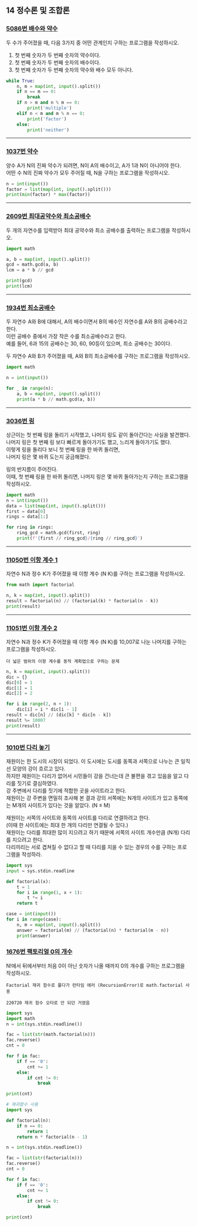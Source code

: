 ## 14 정수론 및 조합론

### [5086번 배수와 약수](https://boj.kr/5086)

두 수가 주어졌을 때, 다음 3가지 중 어떤 관계인지 구하는 프로그램을 작성하시오.

1. 첫 번째 숫자가 두 번째 숫자의 약수이다.
2. 첫 번째 숫자가 두 번째 숫자의 배수이다.
3. 첫 번째 숫자가 두 번째 숫자의 약수와 배수 모두 아니다.

```python
while True:
    n, m = map(int, input().split())
    if n == m == 0:
        break
    if n > m and n % m == 0:
        print('multiple')
    elif n < m and m % n == 0:
        print('factor')
    else:
        print('neither')
```

---

### [1037번 약수](https://boj.kr/1037)

양수 A가 N의 진짜 약수가 되려면, N이 A의 배수이고, A가 1과 N이 아니어야 한다.  
어떤 수 N의 진짜 약수가 모두 주어질 때, N을 구하는 프로그램을 작성하시오.

```python
n = int(input())
factor = list(map(int, input().split()))
print(min(factor) * max(factor))
```

---

### [2609번 최대공약수와 최소공배수](https://boj.kr/2609)

두 개의 자연수를 입력받아 최대 공약수와 최소 공배수를 출력하는 프로그램을 작성하시오.

```python
import math

a, b = map(int, input().split())
gcd = math.gcd(a, b)
lcm = a * b // gcd

print(gcd)
print(lcm)
```

---

### [1934번 최소공배수](https://boj.kr/1934)

두 자연수 A와 B에 대해서, A의 배수이면서 B의 배수인 자연수를 A와 B의 공배수라고 한다.  
이런 공배수 중에서 가장 작은 수를 최소공배수라고 한다.  
예를 들어, 6과 15의 공배수는 30, 60, 90등이 있으며, 최소 공배수는 30이다.

두 자연수 A와 B가 주어졌을 때, A와 B의 최소공배수를 구하는 프로그램을 작성하시오.

```python
import math

n = int(input())

for _ in range(n):
    a, b = map(int, input().split())
    print(a * b // math.gcd(a, b))
```

---

### [3036번 링](https://boj.kr/3036)

상근이는 첫 번째 링을 돌리기 시작했고, 나머지 링도 같이 돌아간다는 사실을 발견했다.  
나머지 링은 첫 번째 링 보다 빠르게 돌아가기도 했고, 느리게 돌아가기도 했다.  
이렇게 링을 돌리다 보니 첫 번째 링을 한 바퀴 돌리면,  
나머지 링은 몇 바퀴 도는지 궁금해졌다.

링의 반지름이 주어진다.  
이때, 첫 번째 링을 한 바퀴 돌리면, 나머지 링은 몇 바퀴 돌아가는지 구하는 프로그램을 작성하시오.

```python
import math
n = int(input())
data = list(map(int, input().split()))
first = data[0]
rings = data[1:]

for ring in rings:
    ring_gcd = math.gcd(first, ring)
    print(f'{first // ring_gcd}/{ring // ring_gcd}')
```

---

### [11050번 이항 계수 1](https://boj.kr/11050)

자연수 N과 정수 K가 주어졌을 때 이항 계수 (N K)를 구하는 프로그램을 작성하시오.

```python
from math import factorial

n, k = map(int, input().split())
result = factorial(n) // (factorial(k) * factorial(n - k))
print(result)
```

---

### [11051번 이항 계수 2](https://boj.kr/11051)

자연수 N과 정수 K가 주어졌을 때 이항 계수 (N K)를 10,007로 나눈 나머지를 구하는 프로그램을 작성하시오.

```text
더 넓은 범위의 이항 계수를 동적 계획법으로 구하는 문제
```

```python
n, k = map(int, input().split())
dic = {}
dic[0] = 1
dic[1] = 1
dic[2] = 2

for i in range(2, n + 1):
    dic[i] = i * dic[i - 1]
result = dic[n] // (dic[k] * dic[n - k])
result %= 10007
print(result)
```

---

### [1010번 다리 놓기](https://boj.kr/1010)

재원이는 한 도시의 시장이 되었다. 이 도시에는 도시를 동쪽과 서쪽으로 나누는 큰 일직선 모양의 강이 흐르고 있다.  
하지만 재원이는 다리가 없어서 시민들이 강을 건너는데 큰 불편을 겪고 있음을 알고 다리를 짓기로 결심하였다.  
강 주변에서 다리를 짓기에 적합한 곳을 사이트라고 한다.  
재원이는 강 주변을 면밀히 조사해 본 결과 강의 서쪽에는 N개의 사이트가 있고 동쪽에는 M개의 사이트가 있다는 것을 알았다. (N ≤ M)

재원이는 서쪽의 사이트와 동쪽의 사이트를 다리로 연결하려고 한다.  
(이때 한 사이트에는 최대 한 개의 다리만 연결될 수 있다.)  
재원이는 다리를 최대한 많이 지으려고 하기 때문에 서쪽의 사이트 개수만큼 (N개) 다리를 지으려고 한다.  
다리끼리는 서로 겹쳐질 수 없다고 할 때 다리를 지을 수 있는 경우의 수를 구하는 프로그램을 작성하라.

```python
import sys
input = sys.stdin.readline

def factorial(x):
    t = 1
    for i in range(1, x + 1):
        t *= i
    return t

case = int(input())
for i in range(case):
    n, m = map(int, input().split())
    answer = factorial(m) // (factorial(n) * factorial(m - n))
    print(answer)
```

### [1676번 팩토리얼 0의 개수](https://boj.kr/1676)

N!에서 뒤에서부터 처음 0이 아닌 숫자가 나올 때까지 0의 개수를 구하는 프로그램을 작성하시오.

```text
Factorial 재귀 함수로 풀다가 런타임 에러 (RecursionError)로 math.factorial 사용

220720 재귀 함수 오타로 안 되던 거였음
```

```python
import sys
import math
n = int(sys.stdin.readline())

fac = list(str(math.factorial(n)))
fac.reverse()
cnt = 0

for f in fac:
    if f == '0':
        cnt += 1
    else:
        if cnt != 0:
            break

print(cnt)
```

```python
# 재귀함수 사용
import sys

def factorial(n):
    if n == 0:
        return 1
    return n * factorial(n - 1)

n = int(sys.stdin.readline())

fac = list(str(factorial(n)))
fac.reverse()
cnt = 0

for f in fac:
    if f == '0':
        cnt += 1
    else:
        if cnt != 0:
            break

print(cnt)
```
